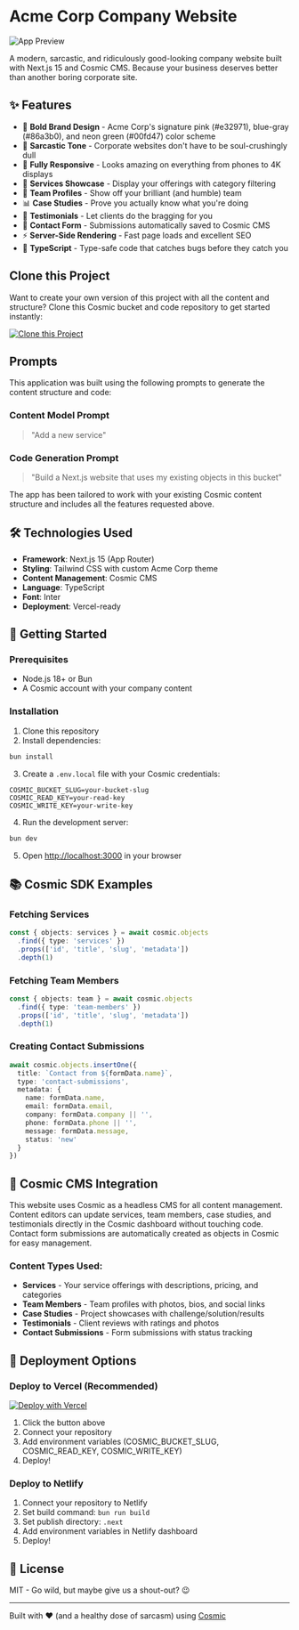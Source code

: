 # Acme Corp Company Website

![App Preview](https://imgix.cosmicjs.com/06b83600-ad75-11f0-8dcc-651091f6a7c0-photo-1460925895917-afdab827c52f-1760937856098.jpg?w=1200&h=300&fit=crop&auto=format,compress)

A modern, sarcastic, and ridiculously good-looking company website built with Next.js 15 and Cosmic CMS. Because your business deserves better than another boring corporate site.

## ✨ Features

- 🎨 **Bold Brand Design** - Acme Corp's signature pink (#e32971), blue-gray (#86a3b0), and neon green (#00fd47) color scheme
- 🤣 **Sarcastic Tone** - Corporate websites don't have to be soul-crushingly dull
- 📱 **Fully Responsive** - Looks amazing on everything from phones to 4K displays
- 🚀 **Services Showcase** - Display your offerings with category filtering
- 👥 **Team Profiles** - Show off your brilliant (and humble) team
- 📊 **Case Studies** - Prove you actually know what you're doing
- 💬 **Testimonials** - Let clients do the bragging for you
- 📮 **Contact Form** - Submissions automatically saved to Cosmic CMS
- ⚡ **Server-Side Rendering** - Fast page loads and excellent SEO
- 🎯 **TypeScript** - Type-safe code that catches bugs before they catch you

## Clone this Project

Want to create your own version of this project with all the content and structure? Clone this Cosmic bucket and code repository to get started instantly:

[![Clone this Project](https://img.shields.io/badge/Clone%20this%20Project-29abe2?style=for-the-badge&logo=cosmic&logoColor=white)](http://localhost:3040/projects/new?clone_bucket=68f5c71f42dce237f0121421&clone_repository=68fd8e6bee578fab5ae23ea3)

## Prompts

This application was built using the following prompts to generate the content structure and code:

### Content Model Prompt

> "Add a new service"

### Code Generation Prompt

> "Build a Next.js website that uses my existing objects in this bucket"

The app has been tailored to work with your existing Cosmic content structure and includes all the features requested above.

## 🛠️ Technologies Used

- **Framework**: Next.js 15 (App Router)
- **Styling**: Tailwind CSS with custom Acme Corp theme
- **Content Management**: Cosmic CMS
- **Language**: TypeScript
- **Font**: Inter
- **Deployment**: Vercel-ready

## 🚀 Getting Started

### Prerequisites

- Node.js 18+ or Bun
- A Cosmic account with your company content

### Installation

1. Clone this repository
2. Install dependencies:
```bash
bun install
```

3. Create a `.env.local` file with your Cosmic credentials:
```env
COSMIC_BUCKET_SLUG=your-bucket-slug
COSMIC_READ_KEY=your-read-key
COSMIC_WRITE_KEY=your-write-key
```

4. Run the development server:
```bash
bun dev
```

5. Open [http://localhost:3000](http://localhost:3000) in your browser

## 📚 Cosmic SDK Examples

### Fetching Services
```typescript
const { objects: services } = await cosmic.objects
  .find({ type: 'services' })
  .props(['id', 'title', 'slug', 'metadata'])
  .depth(1)
```

### Fetching Team Members
```typescript
const { objects: team } = await cosmic.objects
  .find({ type: 'team-members' })
  .props(['id', 'title', 'slug', 'metadata'])
  .depth(1)
```

### Creating Contact Submissions
```typescript
await cosmic.objects.insertOne({
  title: `Contact from ${formData.name}`,
  type: 'contact-submissions',
  metadata: {
    name: formData.name,
    email: formData.email,
    company: formData.company || '',
    phone: formData.phone || '',
    message: formData.message,
    status: 'new'
  }
})
```

## 🎨 Cosmic CMS Integration

This website uses Cosmic as a headless CMS for all content management. Content editors can update services, team members, case studies, and testimonials directly in the Cosmic dashboard without touching code. Contact form submissions are automatically created as objects in Cosmic for easy management.

### Content Types Used:
- **Services** - Your service offerings with descriptions, pricing, and categories
- **Team Members** - Team profiles with photos, bios, and social links
- **Case Studies** - Project showcases with challenge/solution/results
- **Testimonials** - Client reviews with ratings and photos
- **Contact Submissions** - Form submissions with status tracking

## 🚀 Deployment Options

### Deploy to Vercel (Recommended)

[![Deploy with Vercel](https://vercel.com/button)](https://vercel.com/new)

1. Click the button above
2. Connect your repository
3. Add environment variables (COSMIC_BUCKET_SLUG, COSMIC_READ_KEY, COSMIC_WRITE_KEY)
4. Deploy!

### Deploy to Netlify

1. Connect your repository to Netlify
2. Set build command: `bun run build`
3. Set publish directory: `.next`
4. Add environment variables in Netlify dashboard
5. Deploy!

## 📝 License

MIT - Go wild, but maybe give us a shout-out? 😉

---

Built with ❤️ (and a healthy dose of sarcasm) using [Cosmic](https://www.cosmicjs.com/docs)

<!-- README_END -->